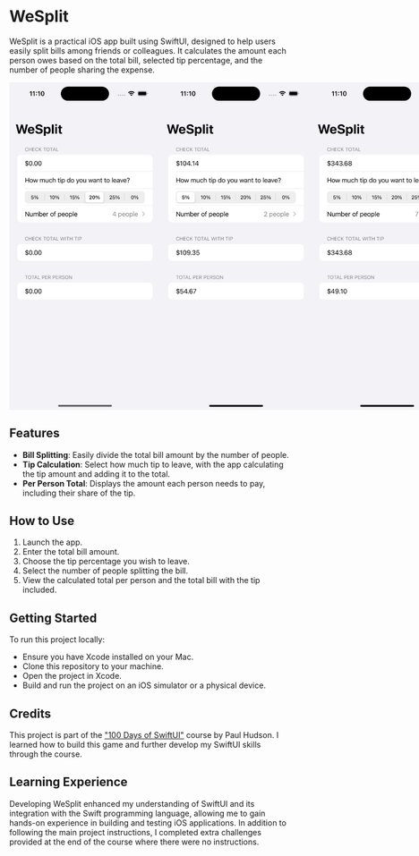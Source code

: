 # WeSplit

WeSplit is a practical iOS app built using SwiftUI, designed to help users easily split bills among friends or colleagues. It calculates the amount each person owes based on the total bill, selected tip percentage, and the number of people sharing the expense.

<div style="display: flex; justify-content: space-between;">
    <img src="screenshots/WeSplit_1.png" alt="WeSplit Main Screen" width="270"/>
    <img src="screenshots/WeSplit_2.png" alt="App in use example" width="270"/>
    <img src="screenshots/WeSplit_3.png" alt="App working with 0% tip" width="270"/>
</div>

## Features

- **Bill Splitting**: Easily divide the total bill amount by the number of people.
- **Tip Calculation**: Select how much tip to leave, with the app calculating the tip amount and adding it to the total.
- **Per Person Total**: Displays the amount each person needs to pay, including their share of the tip.

## How to Use

1. Launch the app.
2. Enter the total bill amount.
3. Choose the tip percentage you wish to leave.
4. Select the number of people splitting the bill.
5. View the calculated total per person and the total bill with the tip included.

## Getting Started

To run this project locally:

- Ensure you have Xcode installed on your Mac.
- Clone this repository to your machine.
- Open the project in Xcode.
- Build and run the project on an iOS simulator or a physical device.

## Credits

This project is part of the ["100 Days of SwiftUI"](https://www.hackingwithswift.com/100/swiftui) course by Paul Hudson. I learned how to build this game and further develop my SwiftUI skills through the course.

## Learning Experience

Developing WeSplit enhanced my understanding of SwiftUI and its integration with the Swift programming language, allowing me to gain hands-on experience in building and testing iOS applications. In addition to following the main project instructions, I completed extra challenges provided at the end of the course where there were no instructions.

